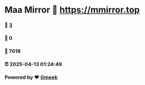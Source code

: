 # Maa Mirror :link: https://mmirror.top 
### :page_facing_up: [3](https://mmirror.top/tag.html) 
### :speech_balloon: 0 
### :hibiscus: 7018 
### :alarm_clock: 2025-04-13 01:24:49 
### Powered by :heart: [Gmeek](https://github.com/Meekdai/Gmeek)
